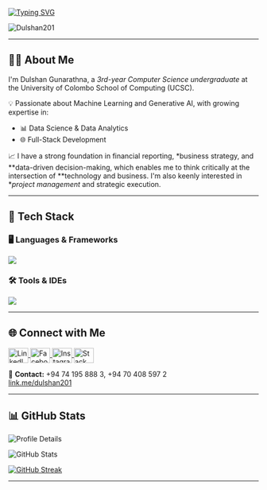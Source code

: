 <!-- Typing SVG Header -->
[![Typing SVG](https://readme-typing-svg.herokuapp.com?size=32&vCenter=true&width=760&lines=Hi+%F0%9F%91%8B%2C+I'm+Dulshan+Gunarathna;Computer+Science+Undergraduate+@+UCSC)](https://git.io/typing-svg)

<!-- Profile Views -->
<p align="left">
  <img src="https://komarev.com/ghpvc/?username=Dulshan201&label=Profile%20views&color=0e75b6&style=flat" alt="Dulshan201" />
</p>

---

## 👨‍💻 About Me
I'm Dulshan Gunarathna, a *3rd-year Computer Science undergraduate* at the University of Colombo School of Computing (UCSC).

💡 Passionate about Machine Learning and Generative AI, with growing expertise in:  
- 📊 Data Science & Data Analytics  
- 🌐 Full-Stack Development

📈 I have a strong foundation in financial reporting, *business strategy, and **data-driven decision-making, which enables me to think critically at the intersection of **technology and business. I'm also keenly interested in **project management* and strategic execution.

---

## 🔧 Tech Stack

### 🖥 Languages & Frameworks
<p align="left">
  <a href="https://skillicons.dev">
    <img src="https://skillicons.dev/icons?i=c,cpp,cs,html,css,java,mysql,dart,flutter,py,linux,scala,r,react,mongodb,spring,nodejs,javascript,express,php" />
  </a>
</p>

### 🛠 Tools & IDEs
<p align="left">
  <a href="https://skillicons.dev">
    <img src="https://skillicons.dev/icons?i=git,powershell,arduino,autocad,figma,idea,ps,au,pr,vscode,androidstudio,eclipse,postman,selenium,docker,discord,qt,visualstudio,wordpress,pycharm,jupyter" />
  </a>
</p>

---

## 🌐 Connect with Me

<p align="left">
  <a href="https://www.linkedin.com/in/dulshan-gunarathna-417099282" target="_blank">
    <img align="center" src="https://raw.githubusercontent.com/rahuldkjain/github-profile-readme-generator/master/src/images/icons/Social/linked-in-alt.svg" alt="LinkedIn" height="30" width="40" />
  </a>
  <a href="https://www.facebook.com/share/1BDw8ZeYtb/" target="_blank">
    <img align="center" src="https://raw.githubusercontent.com/rahuldkjain/github-profile-readme-generator/master/src/images/icons/Social/facebook.svg" alt="Facebook" height="30" width="40" />
  </a>
  <a href="https://www.instagram.com/dulshan201/" target="_blank">
    <img align="center" src="https://raw.githubusercontent.com/rahuldkjain/github-profile-readme-generator/master/src/images/icons/Social/instagram.svg" alt="Instagram" height="30" width="40" />
  </a>
  <a href="https://stackoverflow.com/users/31287104/dulshan-gunarathna" target="_blank">
    <img align="center" src="https://raw.githubusercontent.com/rahuldkjain/github-profile-readme-generator/master/src/images/icons/Social/stack-overflow.svg" alt="Stack Overflow" height="30" width="40" />
  </a>
</p>

📱 **Contact:** +94 74 195 888 3, +94 70 408 597 2  
[link.me/dulshan201](https://link.me/dulshan201)

---

## 📊 GitHub Stats

<!-- Profile Summary Card -->
![Profile Details](https://github-profile-summary-cards.vercel.app/api/cards/profile-details?username=Dulshan201&theme=monokai)

<!-- Stats -->
![GitHub Stats](https://github-profile-summary-cards.vercel.app/api/cards/stats?username=Dulshan201&theme=monokai)

<!-- Streaks -->
[![GitHub Streak](https://github-readme-streak-stats.herokuapp.com?user=Dulshan201&theme=soft-green)](https://git.io/streak-stats)

---

<!-- Footer Note -->
<!---
Dulshan201/Dulshan201 is a ✨ special ✨ repository because its README.md (this file) appears on your GitHub profile.
--->
